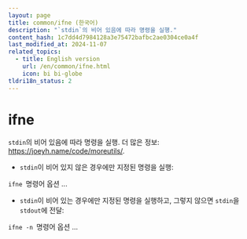 ```yaml
---
layout: page
title: common/ifne (한국어)
description: "`stdin`의 비어 있음에 따라 명령을 실행."
content_hash: 1c7dd4d7984128a3e75472bafbc2ae0304ce0a4f
last_modified_at: 2024-11-07
related_topics:
  - title: English version
    url: /en/common/ifne.html
    icon: bi bi-globe
tldri18n_status: 2
---
```

# ifne

`stdin`의 비어 있음에 따라 명령을 실행.
더 많은 정보: <https://joeyh.name/code/moreutils/>.

- `stdin`이 비어 있지 않은 경우에만 지정된 명령을 실행:

`ifne `<span class="tldr-var badge badge-pill bg-dark-lm bg-white-dm text-white-lm text-dark-dm font-weight-bold">명령어 옵션 ...</span>

- `stdin`이 비어 있는 경우에만 지정된 명령을 실행하고, 그렇지 않으면 `stdin`을 `stdout`에 전달:

`ifne -n `<span class="tldr-var badge badge-pill bg-dark-lm bg-white-dm text-white-lm text-dark-dm font-weight-bold">명령어 옵션 ...</span>
